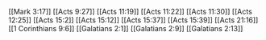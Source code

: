[[Mark 3:17]]
[[Acts 9:27]]
[[Acts 11:19]]
[[Acts 11:22]]
[[Acts 11:30]]
[[Acts 12:25]]
[[Acts 15:2]]
[[Acts 15:12]]
[[Acts 15:37]]
[[Acts 15:39]]
[[Acts 21:16]]
[[1 Corinthians 9:6]]
[[Galatians 2:1]]
[[Galatians 2:9]]
[[Galatians 2:13]]
